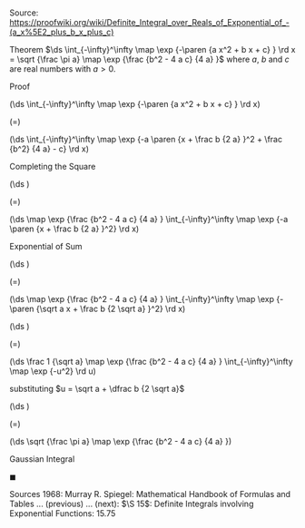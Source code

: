 # 

Source: https://proofwiki.org/wiki/Definite_Integral_over_Reals_of_Exponential_of_-(a_x%5E2_plus_b_x_plus_c)

Theorem
$\ds \int_{-\infty}^\infty \map \exp {-\paren {a x^2 + b x + c} } \rd x = \sqrt {\frac \pi a} \map \exp {\frac {b^2 - 4 a c} {4 a} }$
where $a$, $b$ and $c$ are real numbers with $a > 0$.


Proof













\(\ds \int_{-\infty}^\infty \map \exp {-\paren {a x^2 + b x + c} } \rd x\)

\(=\)







\(\ds \int_{-\infty}^\infty \map \exp {-a \paren {x + \frac b {2 a} }^2 + \frac {b^2} {4 a} - c} \rd x\)





Completing the Square














\(\ds \)

\(=\)







\(\ds \map \exp {\frac {b^2 - 4 a c} {4 a} } \int_{-\infty}^\infty \map \exp {-a \paren {x + \frac b {2 a} }^2} \rd x\)





Exponential of Sum














\(\ds \)

\(=\)







\(\ds \map \exp {\frac {b^2 - 4 a c} {4 a} } \int_{-\infty}^\infty \map \exp {-\paren {\sqrt a x + \frac b {2 \sqrt a} }^2} \rd x\)




















\(\ds \)

\(=\)







\(\ds \frac 1 {\sqrt a} \map \exp {\frac {b^2 - 4 a c} {4 a} } \int_{-\infty}^\infty \map \exp {-u^2} \rd u\)





substituting $u = \sqrt a + \dfrac b {2 \sqrt a}$














\(\ds \)

\(=\)







\(\ds \sqrt {\frac \pi a} \map \exp {\frac {b^2 - 4 a c} {4 a} }\)





Gaussian Integral



$\blacksquare$


Sources
1968: Murray R. Spiegel: Mathematical Handbook of Formulas and Tables ... (previous) ... (next): $\S 15$: Definite Integrals involving Exponential Functions: $15.75$




